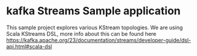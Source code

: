 # kafka Streams Sample application

This sample project explores various KStream topologies. We are using Scala KStreams DSL, more info about this can be found here https://kafka.apache.org/23/documentation/streams/developer-guide/dsl-api.html#scala-dsl




